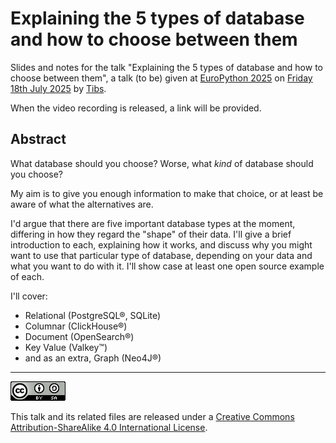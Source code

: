 # Explaining the 5 types of database and how to choose between them

Slides and notes for the talk "Explaining the 5 types of database and how to
choose between them", a talk (to be) given at
[EuroPython 2025](https://ep2025.europython.eu/)
on [Friday 18th July
2025](https://ep2025.europython.eu/session/explaining-the-5-types-of-database-and-how-to-choose-between-them)
by [Tibs](https://aiven.io/Tibs).

When the video recording is released, a link will be provided.


## Abstract

What database should you choose? Worse, what *kind* of database should you choose?

My aim is to give you enough information to make that choice, or at least be
aware of what the alternatives are.

I'd argue that there are five important database types at the moment, differing
in how they regard the "shape" of their data. I'll give a brief introduction to
each, explaining how it works, and discuss why you might want to use that
particular type of database, depending on your data and what you want to do
with it. I'll show case at least one open source example of each.

I'll cover:

* Relational (PostgreSQL®, SQLite)
* Columnar (ClickHouse®)
* Document (OpenSearch®)
* Key Value (Valkey™️)
* and as an extra, Graph (Neo4J®)

--------

![CC-Attribution-ShareAlike image](images/cc-attribution-sharealike-88x31.png)

This talk and its related files are released under a [Creative Commons
Attribution-ShareAlike 4.0 International License](http://creativecommons.org/licenses/by-sa/4.0/).
